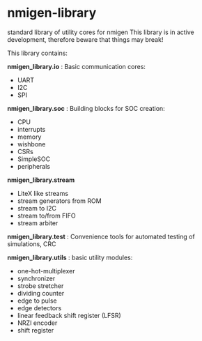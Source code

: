 # nmigen-library
standard library of utility cores for nmigen
This library is in active development, therefore beware that things
may break!

This library contains:

**nmigen_library.io**
: Basic communication cores:
  * UART
  * I2C
  * SPI

**nmigen_library.soc**
: Building blocks for SOC creation:
  * CPU
  * interrupts
  * memory
  * wishbone
  * CSRs
  * SimpleSOC
  * peripherals

**nmigen_library.stream**
* LiteX like streams
* stream generators from ROM
* stream to I2C
* stream to/from FIFO
* stream arbiter

**nmigen_library.test**
: Convenience tools for automated testing of simulations, CRC

**nmigen_library.utils**
: basic utility modules:
  * one-hot-multiplexer
  * synchronizer
  * strobe stretcher
  * dividing counter
  * edge to pulse
  * edge detectors
  * linear feedback shift register (LFSR)
  * NRZI encoder
  * shift register
